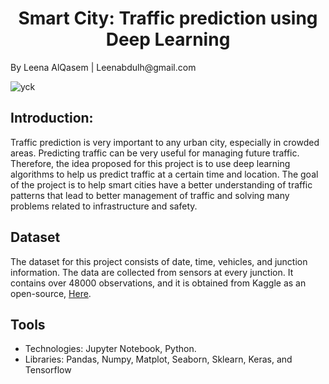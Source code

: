 <h1 align="center">Smart City: Traffic prediction using Deep Learning</h1>
By Leena AlQasem | Leenabdulh@gmail.com 


![yck](https://user-images.githubusercontent.com/57495692/144475645-dfee3e35-ce41-4dea-8013-3db130493a61.jpg)


## Introduction:
Traffic prediction is very important to any urban city, especially in crowded areas. Predicting traffic can be very useful for managing future traffic. Therefore, the idea proposed for this project is to use deep learning algorithms to help us predict traffic at a certain time and location. The goal of the project is to help smart cities have a better understanding of traffic patterns that lead to better management of traffic and solving many problems related to infrastructure and safety.


## Dataset
The dataset for this project consists of date, time, vehicles, and junction information. The data are collected from sensors at every junction. It contains over 48000 observations, and it is obtained from Kaggle as an open-source, [Here](https://www.kaggle.com/fedesoriano/traffic-prediction-dataset).


## Tools
- Technologies: Jupyter Notebook, Python.
- Libraries: Pandas, Numpy, Matplot, Seaborn, Sklearn, Keras, and Tensorflow
